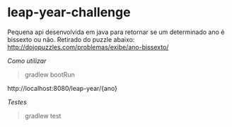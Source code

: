 # leap-year-challenge

Pequena api desenvolvida em java para retornar se um determinado ano é bissexto ou não.
Retirado do puzzle abaixo:
http://dojopuzzles.com/problemas/exibe/ano-bissexto/



*Como utilizar*
> gradlew bootRun

http://localhost:8080/leap-year/{ano}


*Testes*
> gradlew test
